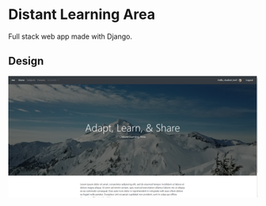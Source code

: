# Distant Learning Area
Full stack web app made with Django. 


## Design
![Screenshot](https://github.com/bermylle/DLA/blob/master/github/img/cover.PNG)
